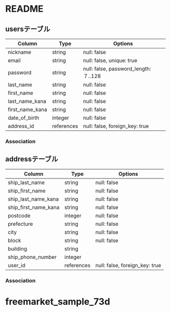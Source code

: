 # README

## usersテーブル

|Column|Type|Options|
|------|----|-------|
|nickname|string|null: false|
|email|string|null: false, unique: true|
|password|string|null: false, password_length: ７..128|
|last_name|string|null: false|
|first_name|string|null: false|
|last_name_kana|string|null: false|
|first_name_kana|string|null: false|
|date_of_birth|integer|null: false|
|address_id|references|null: false, foreign_key: true|

### Association

## addressテーブル

|Column|Type|Options|
|------|----|-------|
|ship_last_name|string|null: false|
|ship_first_name|string|null: false|
|ship_last_name_kana|string|null: false|
|ship_first_name_kana|string|null: false|
|postcode|integer|null: false|
|prefecture|string|null: false|
|city|string|null: false|
|block|string|null: false|
|building|string|
|ship_phone_number|integer|
|user_id|references|null: false, foreign_key: true|

### Association

# freemarket_sample_73d

